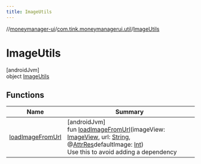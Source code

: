 ```yaml
---
title: ImageUtils
---
```

//[moneymanager-ui](../../../index.html)/[com.tink.moneymanagerui.util](../index.html)/[ImageUtils](index.html)



# ImageUtils



[androidJvm]\
object [ImageUtils](index.html)



## Functions


| Name | Summary |
|---|---|
| [loadImageFromUrl](load-image-from-url.html) | [androidJvm]<br>fun [loadImageFromUrl](load-image-from-url.html)(imageView: [ImageView](https://developer.android.com/reference/kotlin/android/widget/ImageView.html), url: [String](https://kotlinlang.org/api/latest/jvm/stdlib/kotlin/-string/index.html), @[AttrRes](https://developer.android.com/reference/kotlin/androidx/annotation/AttrRes.html)defaultImage: [Int](https://kotlinlang.org/api/latest/jvm/stdlib/kotlin/-int/index.html))<br>Use this to avoid adding a dependency |

